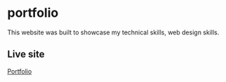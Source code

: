 # portfolio

This website was built to showcase my technical skills, web design skills.

## Live site

[Portfolio](https://tubular-gumption-959c62.netlify.app/)
